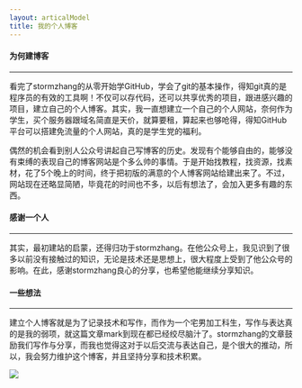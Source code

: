 ```yaml
---
layout: articalModel
title: 我的个人博客
---
```


#### 为何建博客 ####
----------
    
看完了stormzhang的从零开始学GitHub，学会了git的基本操作，得知git真的是程序员的有效的工具啊！不仅可以存代码，还可以共享优秀的项目，跟进感兴趣的项目，建立自己的个人博客。其实，我一直想建立一个自己的个人网站，奈何作为学生，买个服务器跟域名简直是天价，就算要租，算起来也够呛得，得知GitHub平台可以搭建免流量的个人网站，真的是学生党的福利。  

偶然的机会看到别人公众号讲起自己写博客的历史。发现有个能够自由的，能够没有束缚的表现自己的博客网站是个多么帅的事情。于是开始找教程，找资源，找素材，花了5个晚上的时间，终于把初版的满意的个人博客网站给建出来了。不过，网站现在还略显简陋，毕竟花的时间也不多，以后有想法了，会加入更多有趣的东西。    
  
#### 感谢一个人 ####  
----------
  
其实，最初建站的启蒙，还得归功于stormzhang。在他公众号上，我见识到了很多以前没有接触过的知识，无论是技术还是思想上，很大程度上受到了他公众号的影响。在此，感谢stormzhang良心的分享，也希望他能继续分享知识。  
  
#### 一些想法 ####  
----------
建立个人博客就是为了记录技术和写作，而作为一个宅男加工科生，写作与表达真的是我的弱项，就这篇文章mark到现在都已经绞尽脑汁了。stormzhang的文章鼓励我们写作与分享，而我也觉得这对于以后交流与表达自己，是个很大的推动，所以，我会努力维护这个博客，并且坚持分享和技术积累。  
  
![](http://img4.duitang.com/uploads/item/201609/20/20160920212544_GJxW3.jpeg)
